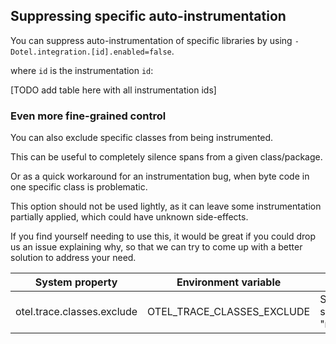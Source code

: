 ## Suppressing specific auto-instrumentation

You can suppress auto-instrumentation of specific libraries by using
`-Dotel.integration.[id].enabled=false`.

where `id` is the instrumentation `id`:

[TODO add table here with all instrumentation ids]

### Even more fine-grained control

You can also exclude specific classes from being instrumented.

This can be useful to completely silence spans from a given class/package.

Or as a quick workaround for an instrumentation bug, when byte code in one specific class is problematic.

This option should not be used lightly, as it can leave some instrumentation partially applied,
which could have unknown side-effects.

If you find yourself needing to use this, it would be great if you could drop us an issue explaining why,
so that we can try to come up with a better solution to address your need.

| System property       | Environment variable  | Purpose                                                                                           |
|-----------------------|-----------------------|---------------------------------------------------------------------------------------------------|
| otel.trace.classes.exclude | OTEL_TRACE_CLASSES_EXCLUDE | Suppresses all instrumentation for specific classes, format is "my.package.MyClass,my.package2.*" |
